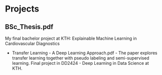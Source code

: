 # Projects
## BSc_Thesis.pdf
My final bachelor project at KTH: Explainable Machine Learning in Cardiovascular
Diagnostics
* Transfer Learning - A Deep Learning Approach.pdf - The paper explores transfer learning together with pseudo labeling and semi-supervised learning. Final project in DD2424 - Deep Learning in Data Science at KTH. 
